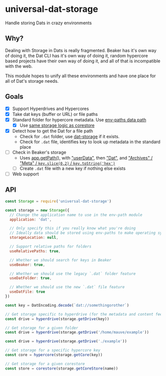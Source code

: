 # universal-dat-storage
Handle storing Dats in crazy environments

## Why?

Dealing with Storage in Dats is really fragmented. Beaker has it's own way of doing it, the Dat CLI has it's own way of doing it, random hypercore based projects have their own way of doing it, and all of that is incompatible with the web.

This module hopes to unify all these environments and have one place for all of Dat's storage needs.

## Goals

- [x] Support Hyperdrives and Hypercores
- [x] Take dat keys (buffer or URL) or file paths
- [x] Standard folder for hypercore metadata. Use [env-paths data path](https://github.com/sindresorhus/env-paths#pathsdata)
  - [x] Use [same storage logic as corestore](https://github.com/andrewosh/random-access-corestore/blob/master/index.js#L75)
- [x] Detect how to get the Dat for a file path
  - Check for `.dat` folder, use [dat-storage](https://www.npmjs.com/package/dat-storage) if it exists.
  - Check for `.dat` file, identifies key to look up metadata in the standard place
- [ ] Check in Beaker's storage
  - Uses [app.getPath()](https://electronjs.org/docs/all#appgetpathname), with ["userData"](https://github.com/beakerbrowser/beaker/blob/bb80da5275ecfa1a2794913763ac1ba27ede6a54/app/background-process.js#L90), then ["Dat"](https://github.com/beakerbrowser/beaker-core/blob/5656854e3da75ba951a822f6c36147f31947b68e/dbs/archives.js#L26), and ["Archives" / "Meta" / `key.slice(0,2)` / `key.toString('hex')`](https://github.com/beakerbrowser/beaker-core/blob/5656854e3da75ba951a822f6c36147f31947b68e/dbs/archives.js#L37)
  - [ ] Create `.dat` file with a new key if nothing else exists
- [ ] Web support

## API

```js
const Storage = require('universal-dat-storage')

const storage = new Storage({
  // Change the application name to use in the env-path module
  application: 'dat',

  // Only specify this if you really know what you're doing
  // Ideally data should be stored using env-paths to make operating systems happy
  storageLocation: null,

  // Support relative paths for folders
  useRelativePaths: true,

  // Whether we should search for keys in Beaker
  useBeaker: true,

  // Whether we should use the legacy `.dat` folder feature
  useDatFolder: true,

  // Whether we should use the new `.dat` file feature
  useDatFile: true
})

const key = DatEncoding.decode(`dat://somethingorother`)

// Get storage specific to hyperdrive (for the metadata and content feed)
const drive = hyperdrive(storage.getDrive(key))

// Get storage for a given folder
const drive = hyperdrive(storage.getDrive('/home/mauve/example'))

const drive = hyperdrive(storage.getDrive('./example'))

// Get storage for a specific hypercore key
const core = hypercore(storage.getCore(key))

// Get storage for a given corestore
const store = corestore(storage.getCoreStore(name))
```
